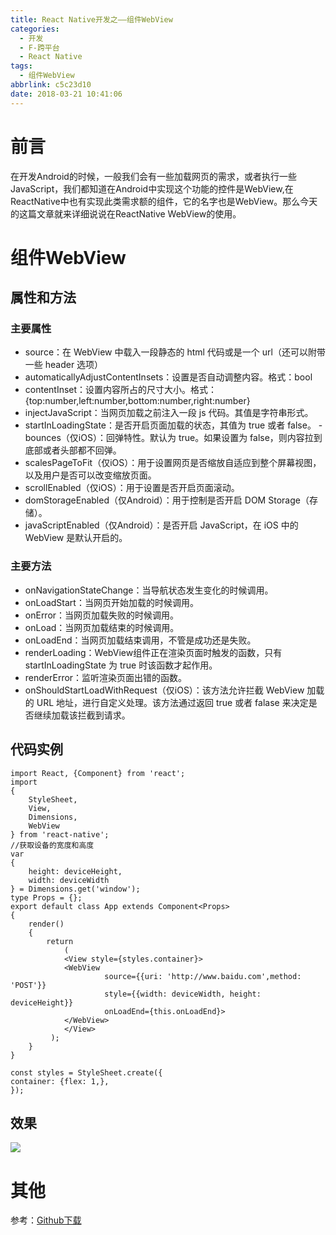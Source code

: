 ```yaml
---
title: React Native开发之——组件WebView
categories:
  - 开发
  - F-跨平台
  - React Native
tags:
  - 组件WebView
abbrlink: c5c23d10
date: 2018-03-21 10:41:06
---
```

# 前言
在开发Android的时候，一般我们会有一些加载网页的需求，或者执行一些JavaScript，我们都知道在Android中实现这个功能的控件是WebView,在ReactNative中也有实现此类需求额的组件，它的名字也是WebView。那么今天的这篇文章就来详细说说在ReactNative WebView的使用。  


<!--more--> 


# 组件WebView 
## 属性和方法
### 主要属性

- source：在 WebView 中载入一段静态的 html 代码或是一个 url（还可以附带一些 header 选项）
- automaticallyAdjustContentInsets：设置是否自动调整内容。格式：bool
- contentInset：设置内容所占的尺寸大小。格式：{top:number,left:number,bottom:number,right:number}
- injectJavaScript：当网页加载之前注入一段 js 代码。其值是字符串形式。
- startInLoadingState：是否开启页面加载的状态，其值为 true 或者 false。
-bounces（仅iOS）：回弹特性。默认为 true。如果设置为 false，则内容拉到底部或者头部都不回弹。
- scalesPageToFit（仅iOS）：用于设置网页是否缩放自适应到整个屏幕视图，以及用户是否可以改变缩放页面。
- scrollEnabled（仅iOS）：用于设置是否开启页面滚动。
- domStorageEnabled（仅Android）：用于控制是否开启 DOM Storage（存储）。
- javaScriptEnabled（仅Android）：是否开启 JavaScript，在 iOS 中的 WebView 是默认开启的。

### 主要方法

- onNavigationStateChange：当导航状态发生变化的时候调用。
- onLoadStart：当网页开始加载的时候调用。
- onError：当网页加载失败的时候调用。
- onLoad：当网页加载结束的时候调用。
- onLoadEnd：当网页加载结束调用，不管是成功还是失败。
- renderLoading：WebView组件正在渲染页面时触发的函数，只有 startInLoadingState 为 true 时该函数才起作用。
- renderError：监听渲染页面出错的函数。
- onShouldStartLoadWithRequest（仅iOS）：该方法允许拦截 WebView 加载的 URL 地址，进行自定义处理。该方法通过返回 true 或者 falase 来决定是否继续加载该拦截到请求。

## 代码实例 

	import React, {Component} from 'react';
	import 
	{
    	StyleSheet,
    	View,
    	Dimensions,
    	WebView
	} from 'react-native';
	//获取设备的宽度和高度
	var 
	{
    	height: deviceHeight,
    	width: deviceWidth
	} = Dimensions.get('window');
	type Props = {};
	export default class App extends Component<Props> 
	{
    	render() 
		{
        	return 
				(
            	<View style={styles.container}>
                <WebView
                         source={{uri: 'http://www.baidu.com',method: 'POST'}}
                         style={{width: deviceWidth, height: deviceHeight}}
                         onLoadEnd={this.onLoadEnd}>
                </WebView>
            	</View>
       		 );
    	}
	}

	const styles = StyleSheet.create({
    container: {flex: 1,},
	});

## 效果
![][1]  

# 其他
参考：[Github下载][2] 

[1]: https://cdn.jsdelivr.net/gh/PGzxc/CDN@master/blog-image/rn-webview.png
[2]: https://github.com/PGzxc/RN_WebView/